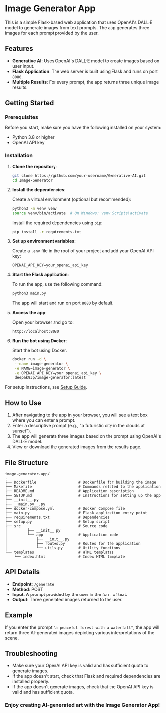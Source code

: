 # Image Generator App

This is a simple Flask-based web application that uses OpenAI's DALL·E model to generate images from text prompts. The app generates three images for each prompt provided by the user.

## Features

- **Generative AI**: Uses OpenAI's DALL·E model to create images based on user input.
- **Flask Application**: The web server is built using Flask and runs on port `8080`.
- **Multiple Results**: For every prompt, the app returns three unique image results.

## Getting Started

### Prerequisites

Before you start, make sure you have the following installed on your system:
- Python 3.8 or higher
- OpenAI API key

### Installation

1. **Clone the repository**:

    ```bash
    git clone https://github.com/your-username/Generative-AI.git
    cd Image-Generator
    ```

2. **Install the dependencies**:

    Create a virtual environment (optional but recommended):

    ```bash
    python3 -m venv venv
    source venv/bin/activate  # On Windows: venv\Scripts\activate
    ```

    Install the required dependencies using `pip`:

    ```bash
    pip install -r requirements.txt
    ```

3. **Set up environment variables**:

    Create a `.env` file in the root of your project and add your OpenAI API key:

    ```
    OPENAI_API_KEY=your_openai_api_key
    ```

4. **Start the Flask application**:

    To run the app, use the following command:

    ```bash
    python3 main.py
    ```

    The app will start and run on port `8080` by default.

5. **Access the app**:

    Open your browser and go to:

    ```
    http://localhost:8080
    ```

6. **Run the bot using Docker**:

   Start the bot using Docker.

    ```bash
    docker run -d \
     --name image-generator \
     -e NAME=image-generator \
     -e OPENAI_API_KEY=your_openai_api_key \
     deepak93p/image-generator:latest
      ```
For setup instructions, see [Setup Guide](SETUP.md).


## How to Use

1. After navigating to the app in your browser, you will see a text box where you can enter a prompt.
2. Enter a descriptive prompt (e.g., "a futuristic city in the clouds at sunset").
3. The app will generate three images based on the prompt using OpenAI's DALL·E model.
4. View or download the generated images from the results page.

## File Structure

```
image-generator-app/
.
├── Dockerfile                   # Dockerfile for building the image
├── Makefile                     # Commands related to the application
├── README.md                    # Application description
├── SETUP.md                     # Instructions for setting up the app
├── __init__.py               
├── __main.py__.py   
├── docker-compose.yml           # Docker Compose file
├── main.py                      # Flask application entry point
├── requirements.txt             # Dependencies
├── setup.py                     # Setup script
├── src                          # Source code
│         ├── __init__.py
│         └── app                # Application code
│             ├── __init__.py
│             ├── routes.py      # Routes for the application
│             └── utils.py       # Utility functions
└── templates                    # HTML templates
    └── index.html               # Index HTML template   

```

## API Details

- **Endpoint**: `/generate`
- **Method**: POST
- **Input**: A prompt provided by the user in the form of text.
- **Output**: Three generated images returned to the user.

## Example

If you enter the prompt `"a peaceful forest with a waterfall"`, the app will return three AI-generated images depicting various interpretations of the scene.

## Troubleshooting

- Make sure your OpenAI API key is valid and has sufficient quota to generate images.
- If the app doesn't start, check that Flask and required dependencies are installed properly.
- If the app doesn't generate images, check that the OpenAI API key is valid and has sufficient quota.

### Enjoy creating AI-generated art with the Image Generator App!